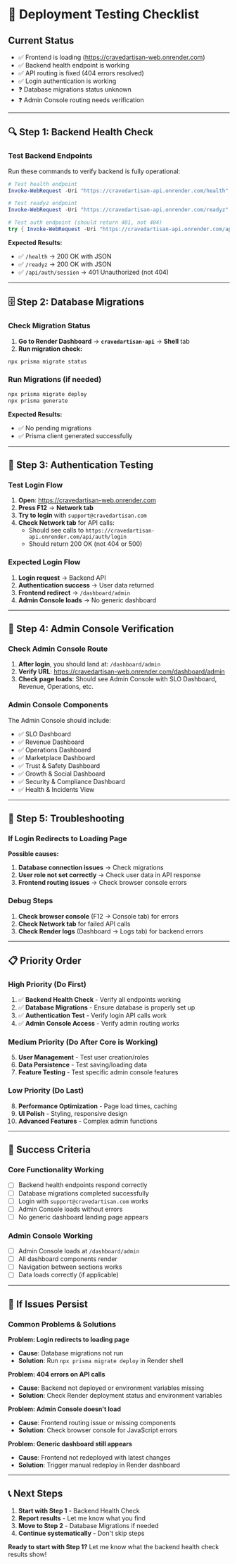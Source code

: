 # 🧪 Deployment Testing Checklist

## Current Status
- ✅ Frontend is loading (https://cravedartisan-web.onrender.com)
- ✅ Backend health endpoint is working
- ✅ API routing is fixed (404 errors resolved)
- ✅ Login authentication is working
- ❓ Database migrations status unknown
- ❓ Admin Console routing needs verification

---

## 🔍 **Step 1: Backend Health Check**

### Test Backend Endpoints
Run these commands to verify backend is fully operational:

```powershell
# Test health endpoint
Invoke-WebRequest -Uri "https://cravedartisan-api.onrender.com/health" -UseBasicParsing

# Test readyz endpoint  
Invoke-WebRequest -Uri "https://cravedartisan-api.onrender.com/readyz" -UseBasicParsing

# Test auth endpoint (should return 401, not 404)
try { Invoke-WebRequest -Uri "https://cravedartisan-api.onrender.com/api/auth/session" -UseBasicParsing } catch { Write-Host "Expected 401: $($_.Exception.Response.StatusCode)" }
```

**Expected Results:**
- ✅ `/health` → 200 OK with JSON
- ✅ `/readyz` → 200 OK with JSON  
- ✅ `/api/auth/session` → 401 Unauthorized (not 404)

---

## 🗄️ **Step 2: Database Migrations**

### Check Migration Status
1. **Go to Render Dashboard** → **`cravedartisan-api`** → **Shell** tab
2. **Run migration check:**
```bash
npx prisma migrate status
```

### Run Migrations (if needed)
```bash
npx prisma migrate deploy
npx prisma generate
```

**Expected Results:**
- ✅ No pending migrations
- ✅ Prisma client generated successfully

---

## 🔐 **Step 3: Authentication Testing**

### Test Login Flow
1. **Open**: https://cravedartisan-web.onrender.com
2. **Press F12** → **Network tab**
3. **Try to login** with `support@cravedartisan.com`
4. **Check Network tab** for API calls:
   - Should see calls to `https://cravedartisan-api.onrender.com/api/auth/login`
   - Should return 200 OK (not 404 or 500)

### Expected Login Flow
1. **Login request** → Backend API
2. **Authentication success** → User data returned
3. **Frontend redirect** → `/dashboard/admin`
4. **Admin Console loads** → No generic dashboard

---

## 🎯 **Step 4: Admin Console Verification**

### Check Admin Console Route
1. **After login**, you should land at: `/dashboard/admin`
2. **Verify URL**: https://cravedartisan-web.onrender.com/dashboard/admin
3. **Check page loads**: Should see Admin Console with SLO Dashboard, Revenue, Operations, etc.

### Admin Console Components
The Admin Console should include:
- ✅ SLO Dashboard
- ✅ Revenue Dashboard  
- ✅ Operations Dashboard
- ✅ Marketplace Dashboard
- ✅ Trust & Safety Dashboard
- ✅ Growth & Social Dashboard
- ✅ Security & Compliance Dashboard
- ✅ Health & Incidents View

---

## 🐛 **Step 5: Troubleshooting**

### If Login Redirects to Loading Page
**Possible causes:**
1. **Database connection issues** → Check migrations
2. **User role not set correctly** → Check user data in API response
3. **Frontend routing issues** → Check browser console errors

### Debug Steps
1. **Check browser console** (F12 → Console tab) for errors
2. **Check Network tab** for failed API calls
3. **Check Render logs** (Dashboard → Logs tab) for backend errors

---

## 📋 **Priority Order**

### High Priority (Do First)
1. ✅ **Backend Health Check** - Verify all endpoints working
2. ✅ **Database Migrations** - Ensure database is properly set up
3. ✅ **Authentication Test** - Verify login API calls work
4. ✅ **Admin Console Access** - Verify admin routing works

### Medium Priority (Do After Core is Working)
5. **User Management** - Test user creation/roles
6. **Data Persistence** - Test saving/loading data
7. **Feature Testing** - Test specific admin console features

### Low Priority (Do Last)
8. **Performance Optimization** - Page load times, caching
9. **UI Polish** - Styling, responsive design
10. **Advanced Features** - Complex admin functions

---

## 🎯 **Success Criteria**

### Core Functionality Working
- [ ] Backend health endpoints respond correctly
- [ ] Database migrations completed successfully  
- [ ] Login with `support@cravedartisan.com` works
- [ ] Admin Console loads without errors
- [ ] No generic dashboard landing page appears

### Admin Console Working
- [ ] Admin Console loads at `/dashboard/admin`
- [ ] All dashboard components render
- [ ] Navigation between sections works
- [ ] Data loads correctly (if applicable)

---

## 🚨 **If Issues Persist**

### Common Problems & Solutions

**Problem: Login redirects to loading page**
- **Cause**: Database migrations not run
- **Solution**: Run `npx prisma migrate deploy` in Render shell

**Problem: 404 errors on API calls**
- **Cause**: Backend not deployed or environment variables missing
- **Solution**: Check Render deployment status and environment variables

**Problem: Admin Console doesn't load**
- **Cause**: Frontend routing issue or missing components
- **Solution**: Check browser console for JavaScript errors

**Problem: Generic dashboard still appears**
- **Cause**: Frontend not redeployed with latest changes
- **Solution**: Trigger manual redeploy in Render dashboard

---

## 📞 **Next Steps**

1. **Start with Step 1** - Backend Health Check
2. **Report results** - Let me know what you find
3. **Move to Step 2** - Database Migrations if needed
4. **Continue systematically** - Don't skip steps

**Ready to start with Step 1?** Let me know what the backend health check results show!





